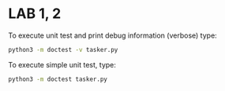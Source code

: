 # LAB 1, 2
To execute unit test and print debug information (verbose) type:
```bash
python3 -m doctest -v tasker.py
```

To execute simple unit test, type:
```bash
python3 -m doctest tasker.py
```